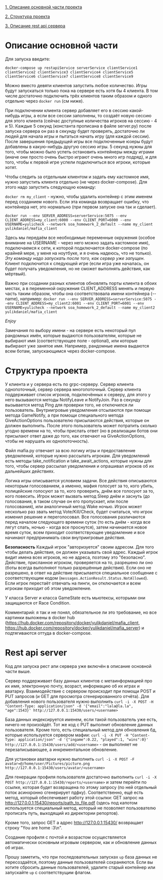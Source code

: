 [1. Описание основной части проекта](#описание-основной-части)

[2. Структура проекта](#структура-проекта)

[3. Описание rest api сервера](#rest-api-server)

# Описание основной части

Для запуска введите:

`docker-compose up restapiService serverService clientService1 clientService2 clientService3 clientService4 clientService5 clientService6 clientService7 clientService8 clientService9`

Можно вместо девяти клиентов запустить любое количество. Игры будут запускаться только пока на сервере есть хотя бы 4 клиента. В том числе достаточно подключить трёх клиентов таким образом и одного отдельно через `docker run` (см ниже).

При подключении клиента сервер добавляет его в сессию какой-нибудь игры, а если все сессии заполнены, то создаёт новую сессию для этого клиента (сейчас доступные количества игроков на сессию - 4 и 5).
Каждые 5 секунд (константа прописана в файле server.py) после запуска сервера он раз в секунду будет проверять, достаточно ли людей для начала игры и пытаться начать игру (для каждой сессии). После завершения предыдущей игры все подключенные юзеры будут добавлены в какую-нибудь другую сессию игры. 5 секунд нужны для того, чтобы можно было успеть остановить контейнеры между играми (иначе они просто очень быстро играют очень много игр подряд), и для того, чтобы к первой игре успели подключиться все игроки, которые хотят.

Чтобы следить за отдельным клиентом и задать ему кастомное имя, нужно запустить клиента отдельно (не через docker-compose). Для этого надо запустить следующую команду:

`docker rm my_client` - нужно, чтобы удалить контейнер с этим именем перед созданием нового. Если эта команда возвращает ошибку, что контейнера нет, это нормально (при первом запуске она так и сделает).

`docker run --env SERVER_ADDRESS=serverService:5075 --env CLIENT_ADDRESS=my_client:6000 --env CLIENT_PORT=6000 --env USERNAME=yulicheck --network soa_homework_2_default --name my_client yulikdaniel/mafia_client`

Здесь мы передаём все необходимые переменные окружения (особое внимание на USERNAME - через него можно задать кастомное имя), подключаемся к сети, к которой подключается docker-compose (по крайней мере, у меня на ноутбуке, и я очень надеюсь, что не только). *Эту команду надо запускать после того, как сервер уже запущен*. Клиент подключится к следующей игре (если игра уже началась, он будет получать уведомления, но не сможет выполнять действия, как мёртвый).

Важно при создании разных клиентов обновлять порты клиента в обоих местах, а в переменной окружения CLIENT_ADDRESS менять и первую часть таким образом, чтобы она соответствовала имени контейнера (--name), например: 
`docker run --env SERVER_ADDRESS=serverService:5075 --env CLIENT_ADDRESS=my_client2:6001 --env CLIENT_PORT=6001 --env USERNAME=yulicheck --network soa_homework_2_default --name my_client2 yulikdaniel/mafia_client`

*Enjoy*

Замечания по выбору имени - на сервере есть некоторый пул рандомных имён, которые выдаются пользователям, которые не выбирают имя (соответствующее поле - optional), или которые выбирают уже занятое имя. Например, рандомные имена выдаются всем ботам, запускающимся через docker-compose.

# Структура проекта

У клиента и у сервера есть по grpc-серверу. Сервер клиента однопоточный, сервер сервера многопоточный. Сервер клиента поддерживает список игроков, подключённых к серверу, для этого у него вызываются методы NotifyLeave и NotifyJoin. Раз в секунду вызывается метод Ping для проверки того, не отключился ли пользователь. Внутриигровые уведомления отсылаются при помощи метода GameNotify, а при помощи специального метода GiveActionOptions пользователю присылаются действия, которые он должен выполнить. После этого пользователь может потратить сколько угодно времени на то, чтобы прислать ответ (но в реализации ботов они присылают ответ даже до того, как отвечают на GiveActionOptions, чтобы не нарушать их однопоточность).

Файл mafia.py отвечает за всю логику игры и предоставление уведомлений, которые нужно рассылать игрокам. Для уведомлений есть методы take_notification и take_await_actions, которые нужны для того, чтобы сервер рассылал уведомления и опрашивал игроков об их дальнейших действиях.

Логика игры описывается условием задачи. Все действия описываются некоторым голосованием, а именно, мафия голосует за то, кого убить, полицейские голосуют за то, кого проверить, днём все голосуют за то, кого повесить. Игрок может вызвать метод Sleep днём и заснуть (до голосования, в таком случае он его пропускает, или после голосования), или аналогичный метод Wake ночью. Игрок может несколько раз звать метод Vote/Kill/Check, будет считаться, что игрок изменил решение и переголосовал.  Все голосования различаются перед началом следующего времени суток (то есть днём - когда все лягут спать, ночью - когда все проснутся), затем начинается новое время суток, всем приходит соответствующее уведомление и все начинают предпринимать свои внутриигровые действия.

**Безопасность**
Каждый игрок "авторизуется" своим адресом. Для того чтобы делать действия, он должен указывать свой адрес. Каждый игрок видит имена всех игроков, но не адреса, поэтому это "безопасно". Действие, присланное игроком, проверяется на то, разрешено ли оно (боты всегда выполняют только разрешённые действия). Если оно не разрешено, в ответ на действие присылается специальное сообщение с соответствующим кодом (`messages.ActionResult.Status.NotAllowed`). Если игрок перестаёт отвечать на пинги, он отключается и всем игрокам приходит об этом уведомление.

У класса Server и класса GameState есть мьютексы, которыми они защищаются от Race Condition.

Комментарий: я так и не понял, обязательное ли это требование, но все картинки выложены в docker hub (https://hub.docker.com/repository/docker/yulikdaniel/mafia_client, https://hub.docker.com/repository/docker/yulikdaniel/mafia_server) и подтягиваются оттуда в docker-compose.

# Rest api server

Код для запуска рест апи сервера уже включён в описание основной части выше.

Сервер поддерживает базу данных клиентов с метаинформацией про их имя, электронную почту, возраст, информацию об их играх и аватарку. Взаимодействие с сервером происходит при помощи POST и PUT запросов (и GET для просмотра сгенерированного отчёта). Для добавления нового пользователя нужно выполнить 
`curl -i -X POST -H "Content-Type: application/json" -d '{"email":"lala@la.la", "age":1543}' http://127.0.0.1:15430/users/<username>`

База данных индексируется именем, если такой пользователь уже есть, ничего не произойдёт. Тот же код с PUT выполнит обновление данных пользователя. Кроме того, есть специальный метод для обновления бд, которые используется сервером мафии: `curl -i -X PUT -H "Content-Type: application/json" -d '{"ingame":0.22, "played":1, "wins":0}' http://127.0.0.1:15430/users/add/<username>` - он выполняет не перезаписывающее, а инкрементальное обновление.

Для установки аватарки нужно выполнить
`curl -i -X POST -F avatar=@/home/user/Pictures/picture.png http://127.0.0.1:15430/users/avatar/<username>`

Для генерации профиля пользователя достаточно выполнить `curl -i -X POST http://127.0.0.1:15430/reports/<username>` и затем перейти по ссылке, которая будет возвращена по этому запросу (по ней отдельный поток асинхронно сгенерирует пдфку). Соответственно, ещё есть метод, который обеспечивает работу этой ссылки: GET запрос на http://127.0.0.1:15430/reports/path_to_file.pdf (здесь под капотом используется специальный метод, который не позволяет пользователю прописать путь, выходящий из директории репортов).

Кроме того, запрос GET а адрес http://127.0.0.1:15430/ возвращает строку "You are home :3\n".

Создание профиля с почтой и возрастом осуществляется автоматически основным игровым сервером, как и обновление данных об играх.

Прошу заметить, что при последовательных запусках `up` база данных не пересоздаётся, поэтому данные пользователей сохраняются. Если вы хотите сбросить данные пользователей, удалите старый контейнер или запускайте `up` с соответствущим флагом.